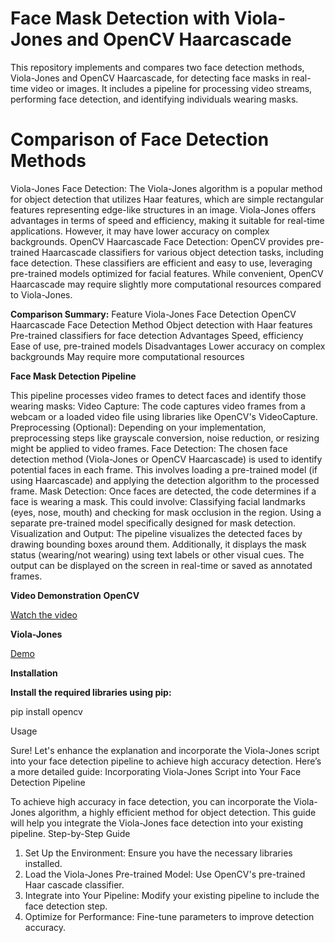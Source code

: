 # Face Mask Detection with Viola-Jones and OpenCV Haarcascade

This repository implements and compares two face detection methods, Viola-Jones and OpenCV Haarcascade, for detecting face masks in real-time video or images. It includes a pipeline for processing video streams, performing face detection, and identifying individuals wearing masks.

# Comparison of Face Detection Methods

  Viola-Jones Face Detection:
        The Viola-Jones algorithm is a popular method for object detection that utilizes Haar features, which are simple rectangular features representing edge-like structures in an image. Viola-Jones offers advantages in terms of speed and efficiency, making it suitable for real-time applications. However, it may have lower accuracy on complex backgrounds.
    OpenCV Haarcascade Face Detection:
        OpenCV provides pre-trained Haarcascade classifiers for various object detection tasks, including face detection. These classifiers are efficient and easy to use, leveraging pre-trained models optimized for facial features. While convenient, OpenCV Haarcascade may require slightly more computational resources compared to Viola-Jones.

**Comparison Summary:**
Feature	Viola-Jones Face Detection	OpenCV Haarcascade Face Detection
Method	Object detection with Haar features	Pre-trained classifiers for face detection
Advantages	Speed, efficiency	Ease of use, pre-trained models
Disadvantages	Lower accuracy on complex backgrounds	May require more computational resources

**Face Mask Detection Pipeline**

This pipeline processes video frames to detect faces and identify those wearing masks:
    Video Capture:
        The code captures video frames from a webcam or a loaded video file using libraries like OpenCV's VideoCapture.
    Preprocessing (Optional):
        Depending on your implementation, preprocessing steps like grayscale conversion, noise reduction, or resizing might be applied to video frames.
    Face Detection:
        The chosen face detection method (Viola-Jones or OpenCV Haarcascade) is used to identify potential faces in each frame. This involves loading a pre-trained model (if using Haarcascade) and applying the detection algorithm to the processed frame.
    Mask Detection:
        Once faces are detected, the code determines if a face is wearing a mask. This could involve:
            Classifying facial landmarks (eyes, nose, mouth) and checking for mask occlusion in the region.
            Using a separate pre-trained model specifically designed for mask detection.
    Visualization and Output:
        The pipeline visualizes the detected faces by drawing bounding boxes around them. Additionally, it displays the mask status (wearing/not wearing) using text labels or other visual cues. The output can be displayed on the screen in real-time or saved as annotated frames.

**Video Demonstration**
**OpenCV**


[Watch the video](/OPENCV.mp4)

**Viola-Jones**

[Demo](./OUR-ezgif.com-crop.gif)

**Installation**

**Install the required libraries using pip:**

pip install opencv

Usage

Sure! Let's enhance the explanation and incorporate the Viola-Jones script into your face detection pipeline to achieve high accuracy detection. Here’s a more detailed guide:
Incorporating Viola-Jones Script into Your Face Detection Pipeline

To achieve high accuracy in face detection, you can incorporate the Viola-Jones algorithm, a highly efficient method for object detection. This guide will help you integrate the Viola-Jones face detection into your existing pipeline.
Step-by-Step Guide

  1. Set Up the Environment: Ensure you have the necessary libraries installed.
  2. Load the Viola-Jones Pre-trained Model: Use OpenCV's pre-trained Haar cascade classifier.
  3. Integrate into Your Pipeline: Modify your existing pipeline to include the face detection step.
  4. Optimize for Performance: Fine-tune parameters to improve detection accuracy.


